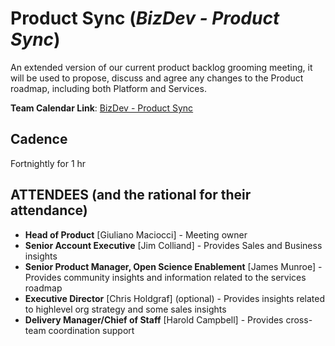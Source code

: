 # Product Sync (_BizDev - Product Sync_)

An extended version of our current product backlog grooming meeting, it will be used to propose, discuss and agree any changes to the Product roadmap, including both Platform and Services.

**Team Calendar Link**: [BizDev - Product Sync](https://calendar.google.com/calendar/event?action=TEMPLATE&tmeid=MXM3cTY5YWJjdTdnNXIxamppaHMzY2lzbWNfMjAyNTAyMDRUMTYwMDAwWiBoY2FtcGJlbGxAMmkyYy5vcmc&tmsrc=hcampbell%402i2c.org&scp=ALL)

## Cadence

Fortnightly for 1 hr

## ATTENDEES (and the rational for their attendance)

-   **Head of Product** [Giuliano Maciocci] - Meeting owner
-   **Senior Account Executive** [Jim Colliand] - Provides Sales and Business insights
-   **Senior Product Manager, Open Science Enablement** [James Munroe] - Provides community insights and information related to the services roadmap
-   **Executive Director** [Chris Holdgraf] (optional) - Provides insights related to highlevel org strategy and some sales insights
-   **Delivery Manager/Chief of Staff** [Harold Campbell] - Provides cross-team coordination support
